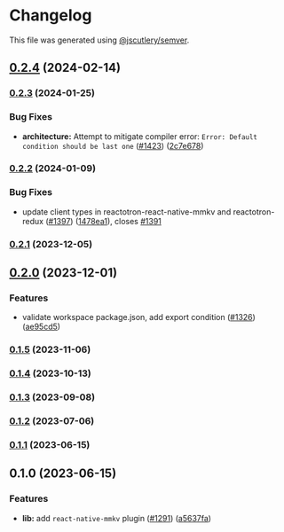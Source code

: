 # Changelog

This file was generated using [@jscutlery/semver](https://github.com/jscutlery/semver).

## [0.2.4](https://github.com/infinitered/reactotron/compare/reactotron-react-native-mmkv@0.2.3...reactotron-react-native-mmkv@0.2.4) (2024-02-14)

### [0.2.3](https://github.com/infinitered/reactotron/compare/reactotron-react-native-mmkv@0.2.2...reactotron-react-native-mmkv@0.2.3) (2024-01-25)


### Bug Fixes

* **architecture:** Attempt to mitigate compiler error: `Error: Default condition should be last one` ([#1423](https://github.com/infinitered/reactotron/issues/1423)) ([2c7e678](https://github.com/infinitered/reactotron/commit/2c7e678e5afaea79cd01f4ab6e90bd67339fc80a))

### [0.2.2](https://github.com/infinitered/reactotron/compare/reactotron-react-native-mmkv@0.2.1...reactotron-react-native-mmkv@0.2.2) (2024-01-09)


### Bug Fixes

* update client types in reactotron-react-native-mmkv and reactotron-redux ([#1397](https://github.com/infinitered/reactotron/issues/1397)) ([1478ea1](https://github.com/infinitered/reactotron/commit/1478ea176552b9e0e6606a41f4cc2cd3a33fe587)), closes [#1391](https://github.com/infinitered/reactotron/issues/1391)

### [0.2.1](https://github.com/infinitered/reactotron/compare/reactotron-react-native-mmkv@0.2.0...reactotron-react-native-mmkv@0.2.1) (2023-12-05)

## [0.2.0](https://github.com/infinitered/reactotron/compare/reactotron-react-native-mmkv@0.1.5...reactotron-react-native-mmkv@0.2.0) (2023-12-01)


### Features

* validate workspace package.json, add export condition ([#1326](https://github.com/infinitered/reactotron/issues/1326)) ([ae95cd5](https://github.com/infinitered/reactotron/commit/ae95cd536de187ede034e5183ceeb812f356d273))

### [0.1.5](https://github.com/infinitered/reactotron/compare/reactotron-react-native-mmkv@0.1.4...reactotron-react-native-mmkv@0.1.5) (2023-11-06)

### [0.1.4](https://github.com/infinitered/reactotron/compare/reactotron-react-native-mmkv@0.1.3...reactotron-react-native-mmkv@0.1.4) (2023-10-13)

### [0.1.3](https://github.com/infinitered/reactotron/compare/reactotron-react-native-mmkv@0.1.2...reactotron-react-native-mmkv@0.1.3) (2023-09-08)

### [0.1.2](https://github.com/infinitered/reactotron/compare/reactotron-react-native-mmkv@0.1.1...reactotron-react-native-mmkv@0.1.2) (2023-07-06)

### [0.1.1](https://github.com/infinitered/reactotron/compare/reactotron-react-native-mmkv@0.1.0...reactotron-react-native-mmkv@0.1.1) (2023-06-15)

## 0.1.0 (2023-06-15)


### Features

* **lib:** add `react-native-mmkv` plugin ([#1291](https://github.com/infinitered/reactotron/issues/1291)) ([a5637fa](https://github.com/infinitered/reactotron/commit/a5637fae2a3eabcea27cc491d13d0174c46be9e9))
